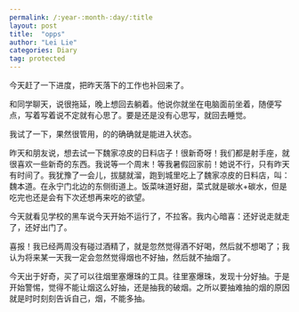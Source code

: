 ```yaml
---
permalink: /:year-:month-:day/:title
layout: post
title:  "opps"
author: "Lei Lie"
categories: Diary
tag: protected
---
```


今天赶了一下进度，把昨天落下的工作也补回来了。

和同学聊天，说很拖延，晚上想回去躺着。他说你就坐在电脑面前坐着，随便写点，写着写着说不定就有心思了。要是还是没有心思写，就回去睡觉。

我试了一下，果然很管用，的的确确就是能进入状态。

昨天和朋友说，想去试一下魏家凉皮的日料店子！很新奇呀！我们都是射手座，就很喜欢一些新奇的东西。我说等一个周末！等我暑假回家前！她说不行，只有昨天有时间了。我犹豫了一会儿，拔腿就溜，跑到城里吃上了魏家凉皮的日料店，叫：魏本道。在永宁门北边的东侧街道上。饭菜味道好甜，菜式就是碳水+碳水，但是吃完也还是会有下次还想再来吃的欲望。

今天就看见学校的黑车说今天开始不运行了，不拉客。我内心暗喜：还好说走就走了，还好出门了。

喜报！我已经两周没有碰过酒精了，就是忽然觉得酒不好喝，然后就不想喝了；我认为将来某一天我一定会忽然觉得烟也不好抽，然后就不抽烟了。

今天出于好奇，买了可以往烟里塞爆珠的工具。往里塞爆珠，发现十分好抽。于是开始警惕，觉得不能让烟这么好抽，还是抽我的破烟。之所以要抽难抽的烟的原因就是时时刻刻告诉自己，烟，不能多抽。

